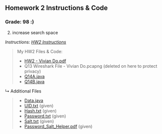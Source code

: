## Homework 2 Instructions & Code

### Grade: 98 :)

2) increase search space


*Instructions: [HW2 Instructions](https://github.com/odnaiviv/CSC-4222/blob/main/HW2/HW2.pdf)*

>My HW2 Files & Code: 
>* [HW2 - Vivian Do.pdf](https://github.com/odnaiviv/CSC-4222/blob/main/HW2/HW2%20-%20Vivian%20Do.pdf)
>* Q13 Wireshark File - Vivian Do.pcapng (deleted on here to protect privacy)
>* [Q14A.java](https://github.com/odnaiviv/CSC-4222/blob/main/HW2/Q14A.java)
>* [Q14B.java](https://github.com/odnaiviv/CSC-4222/blob/main/HW2/Q14B.java)

↳ Additional Files
>* [Data.java](https://github.com/odnaiviv/CSC-4222/blob/main/HW2/Data.java)
>* [UID.txt](https://github.com/odnaiviv/CSC-4222/blob/main/HW2/UID.txt) (given)
>* [Hash.txt](https://github.com/odnaiviv/CSC-4222/blob/main/HW2/Hash.txt) (given)
>* [Password.txt](https://github.com/odnaiviv/CSC-4222/blob/main/HW2/Password.txt) (given)
>* [Salt.txt](https://github.com/odnaiviv/CSC-4222/blob/main/HW2/Salt.txt) (given)
>* [Password_Salt_Helper.pdf](https://github.com/odnaiviv/CSC-4222/blob/main/HW2/Password_Salt_Helper.pdf) (given)
